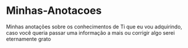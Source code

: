 # Minhas-Anotacoes
Minhas anotações sobre os conhecimentos de Ti que eu vou adquirindo, caso você queria passar uma informação a mais ou corrigir algo serei eternamente grato

